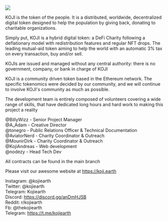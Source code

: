 <img src="https://i.imgur.com/S6NFAlR.jpg">

KOJI is the token of the people. It is a distributed, worldwide, decentralized
digital token designed to help the population by giving back, donating to
charitable organizations.

Simply put, KOJI is a hybrid digital token: a DeFi Charity following a
deflationary model with redistribution features and regular NFT drops. The
leading mutual-aid token aiming to help the world with an automatic 3% tax on
every transaction, buy and/or sell.

KOJIs are issued and managed without any central authority: there is no
government, company, or bank in charge of KOJI

KOJI is a community driven token based in the Ethereum network. The
specific tokenomics were decided by our community, and we will continue to
involve KOJI's community as much as possible.

The development team is entirely composed of volunteers covering a wide
range of skills, that have dedicated long hours and hard work to making this
project a reality

@BillyWizz - Senior Project Manager<br>
@A_Adam - Creative Director<br>
@tonegro - Public Relations Officer & Technical Documentation<br>
@AviatorNerd - Charity Coordinator & Outreach<br>
@MounirDirk  - Charity Coordinator & Outreach<br>
@KojiAndreas - Web development<br>
@nodezy - Head Tech Dev

All contracts can be found in the main branch

Please visit our awesome website at https://koji.earth

Instagram: @kojiearth<br>
Twitter: @kojiearth<br>
Telegram: Kojiearth<br>
Discord: https://discord.gg/anDmHJSB<br>
Reddit: r/kojiearth<br>
Fb: @thekojiearth<br>
Telegram: https://t.me/kojiearth
